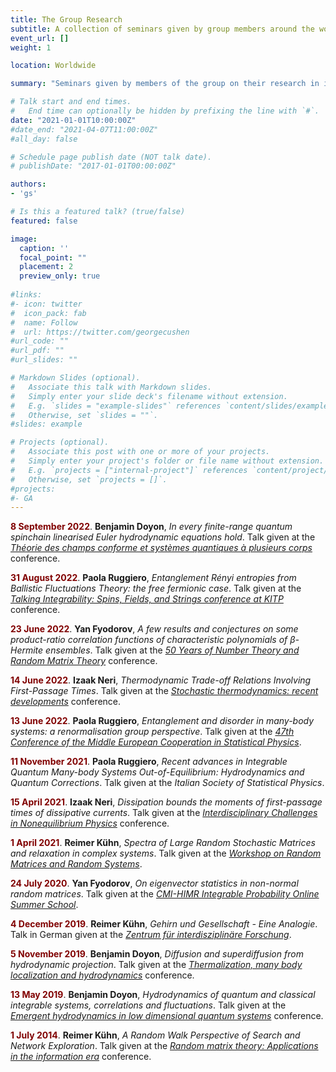 ```yaml
---
title: The Group Research
subtitle: A collection of seminars given by group members around the world
event_url: []
weight: 1

location: Worldwide

summary: "Seminars given by members of the group on their research in institutions and events around the world."

# Talk start and end times.
#   End time can optionally be hidden by prefixing the line with `#`.
date: "2021-01-01T10:00:00Z"
#date_end: "2021-04-07T11:00:00Z"
#all_day: false

# Schedule page publish date (NOT talk date).
# publishDate: "2017-01-01T00:00:00Z"

authors:
- 'gs'

# Is this a featured talk? (true/false)
featured: false

image:
  caption: ''
  focal_point: ""
  placement: 2
  preview_only: true
  
#links:
#- icon: twitter
#  icon_pack: fab
#  name: Follow
#  url: https://twitter.com/georgecushen
#url_code: ""
#url_pdf: ""
#url_slides: ""

# Markdown Slides (optional).
#   Associate this talk with Markdown slides.
#   Simply enter your slide deck's filename without extension.
#   E.g. `slides = "example-slides"` references `content/slides/example-slides.md`.
#   Otherwise, set `slides = ""`.
#slides: example

# Projects (optional).
#   Associate this post with one or more of your projects.
#   Simply enter your project's folder or file name without extension.
#   E.g. `projects = ["internal-project"]` references `content/project/deep-learning/index.md`.
#   Otherwise, set `projects = []`.
#projects:
#- GA
---
```

<script defer src="/static/fontawesome/fontawesome-all.js"></script>

<a class="btn btn-primary btn-sm" href="https://www.youtube.com/watch?v=nwaQxr3ymwQ" role="button"> <i class="fab fa-youtube"></i> </a> <span style="color:Maroon">**8 September 2022**</span>\. **Benjamin Doyon**, *In every finite-range quantum spinchain linearised Euler hydrodynamic equations hold*. Talk given at the [*Théorie des champs conforme et systèmes quantiques à plusieurs corps*](http://www.crm.umontreal.ca/2022/Conformal22/index.php) conference.

<a class="btn btn-primary btn-sm" href="https://www.youtube.com/watch?v=vJdmK0Vqvpo" role="button"> <i class="fab fa-youtube"></i> </a> <span style="color:Maroon">**31 August 2022**</span>\. **Paola Ruggiero**, *Entanglement Rényi entropies from Ballistic Fluctuations Theory: the free fermionic case*. Talk given at the [*Talking Integrability: Spins, Fields, and Strings conference at KITP*](https://www.kitp.ucsb.edu/activities/integrable-c22) conference.

<a class="btn btn-primary btn-sm" href="https://www.youtube.com/watch?v=6E8pvgu8ICY" role="button"> <i class="fab fa-youtube"></i> </a> <span style="color:Maroon">**23 June 2022**</span>\. **Yan Fyodorov**, *A few results and conjectures on some product-ratio correlation functions of characteristic polynomials of β-Hermite ensembles*. Talk given at the [*50 Years of Number Theory and Random Matrix Theory*](https://www.ias.edu/math/events/50yntrmt) conference.

<a class="btn btn-primary btn-sm" href="https://www.youtube.com/watch?v=6E8pvgu8ICY" role="button"> <i class="fab fa-youtube"></i> </a> <span style="color:Maroon">**14 June 2022**</span>\. **Izaak Neri**, *Thermodynamic Trade-off Relations Involving First-Passage Times*. Talk given at the [*Stochastic thermodynamics: recent developments*](https://www.icts.res.in/discussion-meeting/strd) conference.

<a class="btn btn-primary btn-sm" href="https://www.youtube.com/watch?v=zqc11XI7d2A" role="button"> <i class="fab fa-youtube"></i> </a> <span style="color:Maroon">**13 June 2022**</span>\. **Paola Ruggiero**, *Entanglement and disorder in many-body systems: a renormalisation group perspective*. Talk given at the [*47th Conference of the Middle European Cooperation in Statistical Physics*](https://meco47.sciencesconf.org/).

<a class="btn btn-primary btn-sm" href="https://www.youtube.com/watch?v=n3uysPHn3_0" role="button"> <i class="fab fa-youtube"></i> </a> <span style="color:Maroon">**11 November 2021**</span>\. **Paola Ruggiero**, *Recent advances in Integrable Quantum Many-body Systems Out-of-Equilibrium: Hydrodynamics and Quantum Corrections*. Talk given at the *Italian Society of Statistical Physics*.

<a class="btn btn-primary btn-sm" href="https://www.youtube.com/watch?v=etZI4oHAcLo" role="button"> <i class="fab fa-youtube"></i> </a> <span style="color:Maroon">**15 April 2021**</span>\. **Izaak Neri**, *Dissipation bounds the moments of first-passage times of dissipative currents*. Talk given at the [*Interdisciplinary Challenges in Nonequilibrium Physics*](https://www.esi.ac.at/events/e412/) conference.

<a class="btn btn-primary btn-sm" href="https://www.youtube.com/watch?v=LH9JitDAhF4" role="button"> <i class="fab fa-youtube"></i> </a> <span style="color:Maroon">**1 April 2021**</span>\. **Reimer Kühn**, *Spectra of Large Random Stochastic Matrices and relaxation in complex systems*. Talk given at the [*Workshop on Random Matrices and Random Systems*](https://www.ias.edu/math/wrmrs/agenda).

<a class="btn btn-primary btn-sm" href="https://www.youtube.com/watch?v=3OOK651z8jc" role="button"> <i class="fab fa-youtube"></i> </a> <span style="color:Maroon">**24 July 2020**</span>\. **Yan Fyodorov**, *On eigenvector statistics in non-normal random matrices*. Talk given at the [*CMI-HIMR Integrable Probability Online Summer School*](https://web-eur.cvent.com/event/44bdce4a-9414-4c7f-928f-4ea3e4985835/summary?rp=00000000-0000-0000-0000-000000000000).

<a class="btn btn-primary btn-sm" href="https://www.youtube.com/watch?v=AkK582eLwJ4" role="button"> <i class="fab fa-youtube"></i> </a> <span style="color:Maroon">**4 December 2019**</span>\. **Reimer Kühn**, *Gehirn und Gesellschaft - Eine Analogie*. Talk in German given at the [*Zentrum für interdisziplinäre Forschung*](https://www.uni-bielefeld.de/(de)/ZiF/OeV/2019/12-04-Kuehn.html).

<a class="btn btn-primary btn-sm" href="https://www.youtube.com/watch?v=tCr0YekLvXg" role="button"> <i class="fab fa-youtube"></i> </a> <span style="color:Maroon">**5 November 2019**</span>\. **Benjamin Doyon**, *Diffusion and superdiffusion from hydrodynamic projection*. Talk given at the [*Thermalization, many body localization and hydrodynamics*](https://www.icts.res.in/program/hydrodynamics2019) conference.

<a class="btn btn-primary btn-sm" href="https://www.youtube.com/watch?v=nRN080X85Ec" role="button"> <i class="fab fa-youtube"></i> </a><span style="color:Maroon"> **13 May 2019**</span>\. **Benjamin Doyon**, *Hydrodynamics of quantum and classical integrable systems, correlations and fluctuations*. Talk given at the [*Emergent hydrodynamics in low dimensional quantum systems*](https://iip.ufrn.br/eventsdetail.php?inf=%3D%3DQTUFFM) conference.

<a class="btn btn-primary btn-sm" href="https://www.youtube.com/watch?v=bcdm_it5yfM" role="button"> <i class="fab fa-youtube"></i> </a><span style="color:Maroon"> **1 July 2014**</span>\. **Reimer Kühn**, *A Random Walk Perspective of Search and Network Exploration*. Talk given at the [*Random matrix theory: Applications in the information era*](cs.if.uj.edu.pl/matrix) conference.
